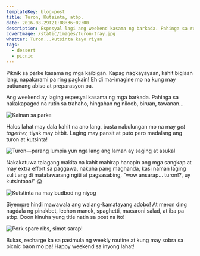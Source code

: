 ```yaml
---
templateKey: blog-post
title: Turon, Kutsinta, atbp.
date: 2016-08-29T21:08:36+02:00
description: Espesyal lagi ang weekend kasama ng barkada. Pahinga sa rutin, biruan, tawanan...
coverImage: /static/images/turon-tray.jpg
whetter: Turon...kutsinta kayo riyan
tags:
  - dessert
  - picnic
---
```


Piknik sa parke kasama ng mga kaibigan. Kapag nagkayayaan, kahit biglaan lang, napakarami pa ring pagkain! Eh di ma-imagine mo na kung may patiunang abiso at preparasyon pa.

Ang weekend ay laging espesyal kasama ng mga barkada. Pahinga sa nakakapagod na rutin sa trahaho, hingahan ng niloob, biruan, tawanan...

![Kainan sa parke](/static/images/picnic-table.jpg?nf_resize=fit&w=960)

Halos lahat may dala kahit na ano lang, basta nabulungan mo na may _get together,_ tiyak may bitbit. Laging may pansit at puto pero madalang ang turon at kutsinta!

![Turon—parang lumpia yun nga lang ang laman ay saging at asukal](/static/images/turon-tray.jpg?nf_resize=fit&w=960)

Nakakatuwa talagang makita na kahit mahirap hanapin ang mga sangkap at may extra effort sa paggawa, nakuha pang maghanda, kasi naman laging sulit ang di matatawarang ngiti at pagsasabing, "wow ansarap... turon!?, uy kutsintaaa!" 😱

![Kutstinta na may budbod ng niyog](/static/images/cuchinta-tray.jpg?nf_resize=fit&w=960)

Siyempre hindi mawawala ang walang-kamatayang adobo! At meron ding nagdala ng pinakbet, lechon manok, spaghetti, macaroni salad, at iba pa atbp. Doon kinuha yung title natin sa post na ito!

![Pork spare ribs, simot sarap!](/static/images/spare-rib-adobo.jpg?nf_resize=fit&w=960)

Bukas, recharge ka sa pasimula ng weekly routine at kung may sobra sa picnic baon mo pa! Happy weekend sa inyong lahat!
